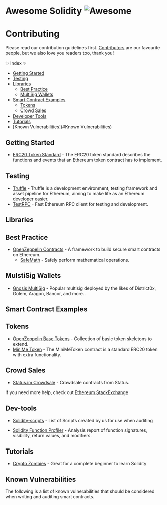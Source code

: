 # Awesome Solidity ![Awesome](https://raw.githubusercontent.com/BlockchainLabsNZ/awesome-solidity/master/banner.png)

# Contributing

Please read our contribution guidelines first. [Contributors](https://github.com/BlockchainLabsNZ/awesome-solidity/graphs/contributors) are our favourite people, but we also love you readers too, thank you!

✨ Index ✨
- [Getting Started](#getting-started)
- [Testing](#testing)
- [Libraries](#libraries)
  - [Best Practice](#best-practice)
  - [MultiSig Wallets](#multisig-wallets)
- [Smart Contract Examples](#smart-contract-examples)
  - [Tokens](#tokens)
  - [Crowd Sales](#crowd-sales)
- [Developer Tools](#dev-tools)
- [Tutorials](#tutorials)
- [Known Vulnerabilities](#Known Vulnerabilities)

## Getting Started

- [ERC20 Token Standard](https://theethereum.wiki/w/index.php/ERC20_Token_Standard) - The ERC20 token standard describes the functions and events that an Ethereum token contract has to implement.

## Testing

- [Truffle](https://github.com/trufflesuite/truffle) - Truffle is a development environment, testing framework and asset pipeline for Ethereum, aiming to make life as an Ethereum developer easier.
- [TestRPC](https://github.com/ethereumjs/testrpc) - Fast Ethereum RPC client for testing and development.

## Libraries

## Best Practice

- [OpenZeppelin Contracts](https://github.com/OpenZeppelin/zeppelin-solidity) - A framework to build secure smart contracts on Ethereum.
  - [SafeMath](https://github.com/OpenZeppelin/zeppelin-solidity/blob/master/contracts/math/SafeMath.sol) - Safely perform mathematical operations.

## MulstiSig Wallets

- [Gnosis MultiSig](https://github.com/gnosis/MultiSigWallet) - Popular multisig deployed by the likes of District0x, Golem, Aragon, Bancor, and more..

## Smart Contract Examples

## Tokens

- [OpenZeppelin Base Tokens](https://github.com/OpenZeppelin/zeppelin-solidity/tree/master/contracts/token) - Collection of basic token skeletons to extend.
- [MiniMe Token](https://github.com/Giveth/minime) - The MiniMeToken contract is a standard ERC20 token with extra functionality.

## Crowd Sales

- [Status.im Crowdsale](https://github.com/status-im/status-network-token/tree/master/contracts) - Crowdsale contracts from Status.

If you need more help, check out [Ethereum StackExchange](https://ethereum.stackexchange.com)

## Dev-tools

- [Solidity-scripts](https://github.com/matt-lough/solidity-scripts) - List of Scripts created by us for use when auditing

- [Solidity Function Profiler](https://github.com/EricR/sol-function-profiler) -  Analysis report of function signatures, visibility, return values, and modifiers.

## Tutorials

- [Crypto Zombies](https://cryptozombies.io/) - Great for a complete beginner to learn Solidity

## Known Vulnerabilities

The following is a list of known vulnerabilities that should be considered when writing and auditing smart contracts.

